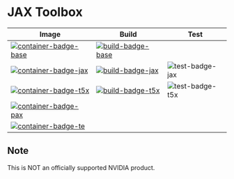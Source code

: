 # JAX Toolbox

| Image                                          | Build                                | Test              |
| ---------------------------------------------- | ------------------------------------ | ----------------- |
| [![container-badge-base]][container-link-base] | [![build-badge-base]][workflow-base] |                   |
| [![container-badge-jax]][container-link-jax]   | [![build-badge-jax]][workflow-jax]   | ![test-badge-jax] |
| [![container-badge-t5x]][container-link-t5x]   | [![build-badge-t5x]][workflow-t5x]   | ![test-badge-t5x] |
| [![container-badge-pax]][container-link-pax]   |                                      |                   |
| [![container-badge-te]][container-link-te]     |                                      |                   |

[container-badge-base]: https://img.shields.io/static/v1?label=&message=.base&color=gray&logo=docker
[container-badge-jax]: https://img.shields.io/static/v1?label=&message=JAX&color=gray&logo=docker
[container-badge-t5x]: https://img.shields.io/static/v1?label=&message=T5X&color=gray&logo=docker
[container-badge-pax]: https://img.shields.io/static/v1?label=&message=PAX&color=gray&logo=docker
[container-badge-te]: https://img.shields.io/static/v1?label=&message=TE&color=gray&logo=docker

[container-link-base]: https://github.com/NVIDIA/JAX-Toolbox/pkgs/container/jax-toolbox
[container-link-jax]: https://github.com/NVIDIA/JAX-Toolbox/pkgs/container/jax
[container-link-t5x]: https://github.com/NVIDIA/JAX-Toolbox/pkgs/container/t5x
[container-link-pax]: https://github.com/NVIDIA/JAX-Toolbox/pkgs/container/pax
[container-link-te]: https://github.com/NVIDIA/JAX-Toolbox/pkgs/container/te

[build-badge-base]: https://img.shields.io/github/actions/workflow/status/NVIDIA/JAX-Toolbox/weekly-base.yaml?label=weekly&logo=github-actions&logoColor=dddddd
[build-badge-jax]: https://img.shields.io/github/actions/workflow/status/NVIDIA/JAX-Toolbox/nightly-jax.yaml?label=nightly&logo=github-actions&logoColor=dddddd
[build-badge-t5x]: https://img.shields.io/github/actions/workflow/status/NVIDIA/JAX-Toolbox/nightly-t5x.yaml?label=nightly&logo=github-actions&logoColor=dddddd

[workflow-base]: https://github.com/NVIDIA/JAX-Toolbox/actions/workflows/weekly-base.yaml
[workflow-jax]: https://github.com/NVIDIA/JAX-Toolbox/actions/workflows/nightly-jax.yaml
[workflow-t5x]: https://github.com/NVIDIA/JAX-Toolbox/actions/workflows/nightly-t5x.yaml

[test-badge-jax]: https://img.shields.io/github/actions/workflow/status/NVIDIA/JAX-Toolbox/nightly-jax-unit.yaml?label=V100%20UNIT&logo=nvidia
[test-badge-t5x]: https://img.shields.io/github/actions/workflow/status/NVIDIA/JAX-Toolbox/nightly-t5x-perf.yaml?label=A100%20MGMN&logo=nvidia

## Note
This is NOT an officially supported NVIDIA product.